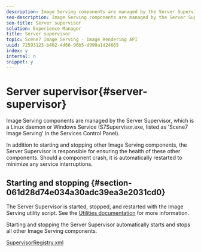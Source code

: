 ```yaml
---
description: Image Serving components are managed by the Server Supervisor, which is a Linux daemon or Windows Service (S7Supervisor.exe, listed as 'Scene7 Image Serving' in the Services Control Panel).
seo-description: Image Serving components are managed by the Server Supervisor, which is a Linux daemon or Windows Service (S7Supervisor.exe, listed as 'Scene7 Image Serving' in the Services Control Panel).
seo-title: Server supervisor
solution: Experience Manager
title: Server supervisor
topic: Scene7 Image Serving - Image Rendering API
uuid: 72593123-b402-4d66-96b5-d990a1d24665
index: y
internal: n
snippet: y
---
```


# Server supervisor{#server-supervisor}

Image Serving components are managed by the Server Supervisor, which is a Linux daemon or Windows Service (S7Supervisor.exe, listed as 'Scene7 Image Serving' in the Services Control Panel).

In addition to starting and stopping other Image Serving components, the Server Supervisor is responsible for ensuring the health of these other components. Should a component crash, it is automatically restarted to minimize any service interruptions.

## Starting and stopping {#section-061d28d74e034a30adc39ea3e2031cd0}

The Server Supervisor is started, stopped, and restarted with the Image Serving utility script. See the [Utilities documentation](../../../is_api/is_utils/utilities/c-location-of-utilities.md#concept-bae61e53344449af978502cac6be8b5f) for more information.

Starting and stopping the Server Supervisor automatically starts and stops all other Image Serving components.

[SupervisorRegistry.xml](../../../is_api/image-serving-api-ref/c-configuration-and-administration/r-server-configuration-files/r-supervisorregistry.md#reference-b55f37a7a7a044d19c1722f5130906c6) 
